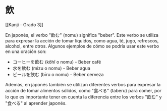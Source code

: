 # 飲

[[Kanji - Grado 3]]

En japonés, el verbo "飲む" (nomu) significa "beber". Este verbo se utiliza para expresar la acción de tomar líquidos, como agua, té, jugo, refrescos, alcohol, entre otros. Algunos ejemplos de cómo se podría usar este verbo en una oración son:

- コーヒーを飲む (kōhī o nomu) - Beber café
- 水を飲む (mizu o nomu) - Beber agua
- ビールを飲む (bīru o nomu) - Beber cerveza

Además, en japonés también se utilizan diferentes verbos para expresar la acción de tomar alimentos sólidos, como "食べる" (taberu) para comer, por lo que es importante tener en cuenta la diferencia entre los verbos "飲む" y "食べる" al aprender japonés.
